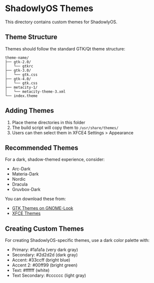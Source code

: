 # ShadowlyOS Themes

This directory contains custom themes for ShadowlyOS.

## Theme Structure

Themes should follow the standard GTK/Qt theme structure:

```
theme-name/
├── gtk-2.0/
│   └── gtkrc
├── gtk-3.0/
│   └── gtk.css
├── gtk-4.0/
│   └── gtk.css
├── metacity-1/
│   └── metacity-theme-3.xml
└── index.theme
```

## Adding Themes

1. Place theme directories in this folder
2. The build script will copy them to `/usr/share/themes/`
3. Users can then select them in XFCE4 Settings > Appearance

## Recommended Themes

For a dark, shadow-themed experience, consider:

- Arc-Dark
- Materia-Dark
- Nordic
- Dracula
- Gruvbox-Dark

You can download these from:
- [GTK Themes on GNOME-Look](https://www.gnome-look.org/browse/cat/135/)
- [XFCE Themes](https://www.xfce-look.org/browse/cat/138/)

## Creating Custom Themes

For creating ShadowlyOS-specific themes, use a dark color palette with:
- Primary: #1a1a1a (very dark gray)
- Secondary: #2d2d2d (dark gray)  
- Accent: #33ccff (bright blue)
- Accent 2: #00ff99 (bright green)
- Text: #ffffff (white)
- Text Secondary: #cccccc (light gray)

